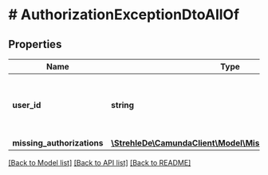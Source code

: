 # # AuthorizationExceptionDtoAllOf

## Properties

Name | Type | Description | Notes
------------ | ------------- | ------------- | -------------
**user_id** | **string** | The id of the user that does not have expected permissions | [optional] 
**missing_authorizations** | [**\StrehleDe\CamundaClient\Model\MissingAuthorizationDto[]**](MissingAuthorizationDto.md) |  | [optional] 

[[Back to Model list]](../../README.md#documentation-for-models) [[Back to API list]](../../README.md#documentation-for-api-endpoints) [[Back to README]](../../README.md)


